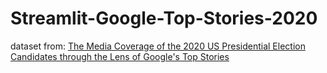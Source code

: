 # Streamlit-Google-Top-Stories-2020
dataset from: [The Media Coverage of the 2020 US Presidential Election Candidates through the Lens of Google's Top Stories](https://dataverse.harvard.edu/dataset.xhtml?persistentId=doi:10.7910/DVN/0ZLHOK)
